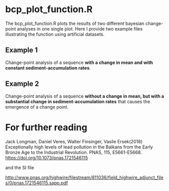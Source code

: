 # bcp_plot_function.R

The bcp_plot_function.R plots the results of two different bayesian change-point analyses in one single plot.
Here I provide two example files illustrating the function using artificial datasets.

## Example 1
Change-point analysis of a sequence **with a change in mean and with constant sediment-accumulation rates**.

## Example 2
Change-point analysis of a sequence **without a change in mean, but with a substantial change in sediment-accumulation rates** that causes the emergence of a change point.


# For further reading
Jack Longman, Daniel Veres, Walter Finsinger, Vasile Ersek(2018) Exceptionally high levels of lead pollution in the Balkans from the Early Bronze Age to the Industrial Revolution. PNAS, 115, E5661-E5668. https://doi.org/10.1073/pnas.1721546115

and the SI file

http://www.pnas.org/highwire/filestream/811036/field_highwire_adjunct_files/0/pnas.1721546115.sapp.pdf